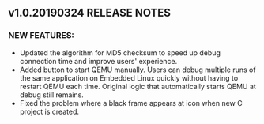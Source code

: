 ## v1.0.20190324 RELEASE NOTES

### NEW FEATURES:
* Updated the algorithm for MD5 checksum to speed up debug connection time and improve users' experience.
* Added button to start QEMU manually.  Users can debug multiple runs of the same application on Embedded Linux quickly without having to restart QEMU each time.  Original logic that automatically starts QEMU at debug still remains.
* Fixed the problem where a black frame appears at icon when new C project is created.
